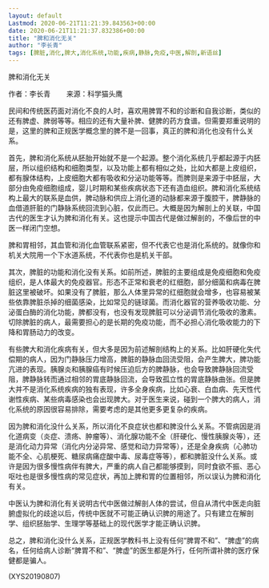 ```yaml
---
layout: default
Lastmod: 2020-06-21T11:21:39.843563+00:00
date: 2020-06-21T11:21:37.832386+00:00
title: "脾和消化无关"
author: "李长青"
tags: [脾脏,消化,脾大,消化系统,功能,疾病,静脉,免疫,中医,解剖,新语丝]
---
```


脾和消化无关

作者：李长青 　　来源：科学猫头鹰

民间和传统医药面对消化不良的人时，喜欢用脾胃不和的诊断和自我诊断，类似的还有脾虚、脾弱等等。相应的还有大量补脾、健脾的药方食谱。但需要郑重说明的是，这里的脾和正规医学概念里的脾不是一回事，真正的脾和消化也没有什么关系。

首先，脾和消化系统从胚胎开始就不是一个起源。整个消化系统几乎都起源于内胚层，所以组织结构和细胞类型，以及功能上都有相似之处，比如大都是上皮组织，都有腺体结构，上皮细胞大都有吸收和分泌功能等等。而脾则是来源于中胚层，大部分由免疫细胞组成，婴儿时期和某些疾病状态下还有造血组织。脾和消化系统结构上最大的联系是血供，脾动脉和供应上消化道的动脉都来源于腹腔干，脾静脉的血借道肝脏的门静脉系统回流到心脏，仅此而已。大概是因为解剖上的关联，中国古代的医生才认为脾和消化有关。这也提示中国古代是做过解剖的，不像后世的中医一样闭门空想。

脾和胃相邻，其血管和消化血管联系紧密，但不代表它也是消化系统的。就像你和机关大院用一个下水道系统，不代表你也是机关干部。

其次，脾脏的功能和消化没有关系。如前所述，脾脏的主要组成是免疫细胞和免疫组织，是人体最大的免疫器官。形态不正常和衰老的红细胞，部分细菌和病毒在脾脏这里被破坏。如果没有了脾脏，那么人体里异常的红细胞就会增多，也容易被某些依靠脾脏杀掉的细菌感染，比如常见的链球菌。而消化器官的营养吸收功能、分泌蛋白酶的消化功能，脾都没有，也没有发现脾脏可以分泌调节消化吸收的激素。切除脾脏的病人，最需要担心的是长期的免疫功能，而不必担心消化吸收能力的下降和胃肠动力的改变。

有些脾大和消化疾病有关，但大多是因为前述解剖结构上的关系。比如肝硬化失代偿期的病人，因为门静脉压力增高，脾脏的静脉血回流受阻，会产生脾大，脾功能亢进的表现。胰腺炎和胰腺癌有时候压迫后方的脾静脉，也会导致脾静脉回流受阻，脾静脉转而通过相邻的胃底静脉回流，会导致孤立性的胃底静脉曲张。但是脾大并不是消化系统疾病的独有表现，许多全身疾病，比如心衰、白血病、先天性代谢性疾病、某些病毒感染也会出现脾大。对于医生来说，碰到一个脾大的病人，消化系统的原因很容易排除，需要考虑的是其他更多更复杂的疾病。

因为脾和消化没什么关系，所以消化不良症状也都和脾没什么关系。不管病因是消化道病变（炎症、溃疡、肿瘤等）、消化腺功能不全（肝硬化、慢性胰腺炎等），还是消化动力异常（消化内分泌异常、感觉和动力异常等），还是全身疾病（心肺功能不全、心肌梗死、糖尿病痛症酸中毒、尿毒症等等），都和脾脏没什么关系。或许是因为很多慢性病伴有脾大，严重的病人自己都能够摸到，同时食欲不振、恶心呕吐也是很多慢性病的常见症状，再加上脾和胃的位置相邻，所以误认为脾和消化有关。

中医认为脾和消化有关说明古代中医做过解剖人体的尝试，但自从清代中医走向脏腑虚拟化的歧途以后，传统中医就不可能正确认识脾的用途了。只有建立在解剖学、组织胚胎学、生理学等基础上的现代医学才能正确认识脾。

总之，脾和消化没什么关系，正规医学教科书上没有任何“脾胃不和”、“脾虚”的病名，任何给病人诊断“脾胃不和”、“脾虚”的医生都是外行，任何所谓补脾的医疗保健都是骗人。

(XYS20190807)

